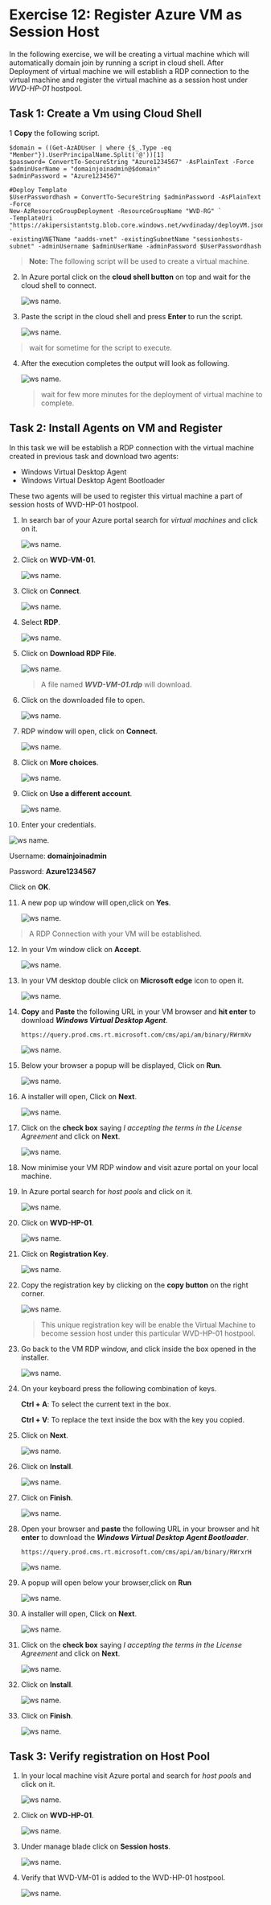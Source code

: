 # Exercise 12: Register Azure VM as Session Host

In the following exercise, we will be creating a virtual machine which will automatically domain join by running a script in cloud shell.
After Deployment of virtual machine we will establish a RDP connection to the virtual machine and register the virtual machine as a session host under *WVD-HP-01* hostpool.


## Task 1: Create a Vm using Cloud Shell



1 **Copy** the following script.


    $domain = ((Get-AzADUser | where {$_.Type -eq "Member"}).UserPrincipalName.Split('@'))[1]
    $password= ConvertTo-SecureString "Azure1234567" -AsPlainText -Force
    $adminUserName = "domainjoinadmin@$domain"
    $adminPassword = "Azure1234567"

    #Deploy Template
    $UserPasswordhash = ConvertTo-SecureString $adminPassword -AsPlainText -Force
    New-AzResourceGroupDeployment -ResourceGroupName "WVD-RG" `
    -TemplateUri "https://akipersistantstg.blob.core.windows.net/wvdinaday/deployVM.json" `
    -existingVNETName "aadds-vnet" -existingSubnetName "sessionhosts-subnet" -adminUsername $adminUserName -adminPassword $UserPasswordhash
       
       
 > **Note:** The following script will be used to create a virtual machine.


2. In Azure portal click on the **cloud shell button** on top and wait for the cloud shell to connect.

   ![ws name.](media/189.png)


3. Paste the script in the cloud shell and press **Enter** to run the script.

   ![ws name.](media/wvd54.png)
   
  > wait for sometime for the script to execute.
   
   
   
4. After the execution completes the output will look as following.

    ![ws name.](media/wvd55.png)

   > wait for few more minutes for the deployment of virtual machine to complete.


## Task 2: Install Agents on VM and Register

In this task we will be establish a RDP connection with the virtual machine created in previous task and download two agents:

  - Windows Virtual Desktop Agent
  - Windows Virtual Desktop Agent Bootloader
  
These two agents will be used to register this virtual machine a part of session hosts of WVD-HP-01 hostpool.

1. In search bar of your Azure portal search for *virtual machines* and click on it.

   ![ws name.](media/192.png)
   
   
   
2. Click on **WVD-VM-01**.

   ![ws name.](media/193.png)
   
   
   
3. Click on **Connect**.

   ![ws name.](media/194.png)
   
   

4. Select **RDP**.

   ![ws name.](media/195.png)
   
   
5. Click on **Download RDP File**.

   ![ws name.](media/196.png)
   
   > A file named ***WVD-VM-01.rdp*** will download.
   
   
   
6. Click on the downloaded file to open.

   ![ws name.](media/197.png)
   
   
7. RDP window will open, click on **Connect**.

   ![ws name.](media/198.png)
   
   
8. Click on **More choices**.

   ![ws name.](media/199.png)
   
   
9. Click on **Use a different account**.

   ![ws name.](media/200.png)
   
   
10. Enter your credentials.

   ![ws name.](media/201.png)
   
   
   Username: **domainjoinadmin**
   
   Password: **Azure1234567**
   
   Click on **OK**.
   
   
   
11. A new pop up window will open,click on **Yes**.
 
    ![ws name.](media/202.png)
    
   > A RDP Connection with your VM will be established.
    
    
12. In your Vm window click on **Accept**.
 
     ![ws name.](media/203.png)
    
    
    
13. In your VM desktop double click on **Microsoft edge** icon to open it.
 
    ![ws name.](media/204.png)
   
   



14. **Copy** and **Paste** the following URL in your VM browser and **hit enter** to download ***Windows Virtual Desktop Agent***.
 
        https://query.prod.cms.rt.microsoft.com/cms/api/am/binary/RWrmXv
 
    ![ws name.](media/205.png)
    
    
    
15. Below your browser a popup will be displayed, Click on **Run**.
 
     ![ws name.](media/206.png)



16. A installer will open, Click on **Next**.

    ![ws name.](media/207.png)
    
    
    
17. Click on the **check box** saying *I accepting the terms in the License Agreement* and click on **Next**.

    ![ws name.](media/208.png)
    
    
    
18. Now minimise your VM RDP window and visit azure portal on your local machine.


19. In Azure portal search for *host pools* and click on it.

    ![ws name.](media/209.png)
    
    
    
20. Click on **WVD-HP-01**.
 
    ![ws name.](media/210.png)
     
     
     
21. Click on **Registration Key**.

    ![ws name.](media/211.png)
    
    
    
22. Copy the registration key by clicking on the **copy button** on the right corner.

    ![ws name.](media/212.png)
    
    > This unique registration key will be enable the Virtual Machine to become session host under this particular WVD-HP-01 hostpool.
    
23. Go back to the VM RDP window, and click inside the box opened in the installer.

    ![ws name.](media/213.png)
     

24. On your keyboard press the following combination of keys.

    **Ctrl + A**: To select the current text in the box.
    
    **Ctrl + V**: To replace the text inside the box with the key you copied.
    
    
25. Click on **Next**.

    ![ws name.](media/214.png)
     
     
     
26. Click on **Install**.

    ![ws name.](media/215.png)
    
    
    
27. Click on **Finish**.

    ![ws name.](media/216.png)
    
    
    
28. Open your browser and **paste** the following URL in your browser and hit **enter** to download the  ***Windows Virtual Desktop Agent Bootloader***.


        https://query.prod.cms.rt.microsoft.com/cms/api/am/binary/RWrxrH
        

    ![ws name.](media/217.png)
    
    
 
 
29. A popup will open below your browser,click on **Run**

    ![ws name.](media/218.png)
    
    
    
30. A installer will open, Click on **Next**.

    ![ws name.](media/219.png)
    
    
    
31. Click on the **check box** saying *I accepting the terms in the License Agreement* and click on **Next**.

    ![ws name.](media/220.png)
    
    
    
32. Click on **Install**.

    ![ws name.](media/221.png)
    
    
33. Click on **Finish**.

    ![ws name.](media/222.png)
    
  
  
## Task 3: Verify registration on Host Pool


01. In your local machine visit Azure portal and search for *host pools* and click on it.

    ![ws name.](media/223.png)



02. Click on **WVD-HP-01**.

    ![ws name.](media/224.png)
    
    
03. Under manage blade click on **Session hosts**.

    ![ws name.](media/225.png)
    
    
  
04. Verify that WVD-VM-01 is added to the WVD-HP-01 hostpool.

    ![ws name.](media/226.png) 
